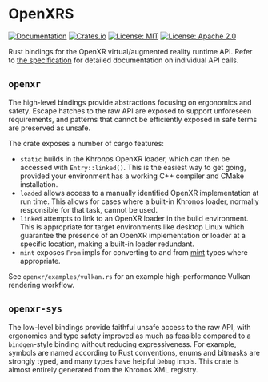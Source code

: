 # OpenXRS

[![Documentation](https://docs.rs/openxr/badge.svg)](https://docs.rs/openxr/)
[![Crates.io](https://img.shields.io/crates/v/openxr.svg)](https://crates.io/crates/openxr)
[![License: MIT](https://img.shields.io/badge/License-MIT-blue.svg)](LICENSE-MIT)
[![License: Apache 2.0](https://img.shields.io/badge/License-Apache%202.0-blue.svg)](LICENSE-APACHE)

Rust bindings for the OpenXR virtual/augmented reality runtime
API. Refer to [the
specification](https://www.khronos.org/registry/OpenXR/specs/1.0/html/xrspec.html)
for detailed documentation on individual API calls.

## `openxr` 

The high-level bindings provide abstractions focusing on ergonomics
and safety. Escape hatches to the raw API are exposed to support
unforeseen requirements, and patterns that cannot be efficiently
exposed in safe terms are preserved as unsafe.

The crate exposes a number of cargo features:
- `static` builds in the Khronos OpenXR loader, which can then be
  accessed with `Entry::linked()`. This is the easiest way to get
  going, provided your environment has a working C++ compiler and
  CMake installation.
- `loaded` allows access to a manually identified OpenXR
  implementation at run time. This allows for cases where a built-in
  Khronos loader, normally responsible for that task, cannot be used.
- `linked` attempts to link to an OpenXR loader in the build
  environment. This is appropriate for target environments like
  desktop Linux which guarantee the presence of an OpenXR
  implementation or loader at a specific location, making a built-in
  loader redundant.
- `mint` exposes `From` impls for converting to and from
  [mint](https://github.com/kvark/mint) types where appropriate.

See `openxr/examples/vulkan.rs` for an example high-performance Vulkan
rendering workflow.

## `openxr-sys`

The low-level bindings provide faithful unsafe access to the raw API,
with ergonomics and type safety improved as much as feasible compared
to a `bindgen`-style binding without reducing expressiveness. For
example, symbols are named according to Rust conventions, enums and
bitmasks are strongly typed, and many types have helpful `Debug`
impls. This crate is almost entirely generated from the Khronos XML
registry.
